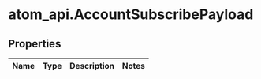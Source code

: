 # atom_api.AccountSubscribePayload

## Properties
Name | Type | Description | Notes
------------ | ------------- | ------------- | -------------


